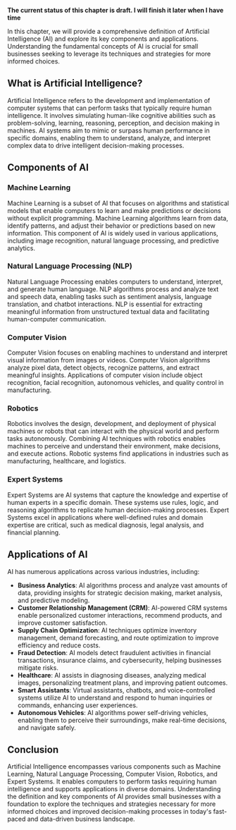 **The current status of this chapter is draft. I will finish it later when I have time**

In this chapter, we will provide a comprehensive definition of Artificial Intelligence (AI) and explore its key components and applications. Understanding the fundamental concepts of AI is crucial for small businesses seeking to leverage its techniques and strategies for more informed choices.

What is Artificial Intelligence?
--------------------------------

Artificial Intelligence refers to the development and implementation of computer systems that can perform tasks that typically require human intelligence. It involves simulating human-like cognitive abilities such as problem-solving, learning, reasoning, perception, and decision making in machines. AI systems aim to mimic or surpass human performance in specific domains, enabling them to understand, analyze, and interpret complex data to drive intelligent decision-making processes.

Components of AI
----------------

### Machine Learning

Machine Learning is a subset of AI that focuses on algorithms and statistical models that enable computers to learn and make predictions or decisions without explicit programming. Machine Learning algorithms learn from data, identify patterns, and adjust their behavior or predictions based on new information. This component of AI is widely used in various applications, including image recognition, natural language processing, and predictive analytics.

### Natural Language Processing (NLP)

Natural Language Processing enables computers to understand, interpret, and generate human language. NLP algorithms process and analyze text and speech data, enabling tasks such as sentiment analysis, language translation, and chatbot interactions. NLP is essential for extracting meaningful information from unstructured textual data and facilitating human-computer communication.

### Computer Vision

Computer Vision focuses on enabling machines to understand and interpret visual information from images or videos. Computer Vision algorithms analyze pixel data, detect objects, recognize patterns, and extract meaningful insights. Applications of computer vision include object recognition, facial recognition, autonomous vehicles, and quality control in manufacturing.

### Robotics

Robotics involves the design, development, and deployment of physical machines or robots that can interact with the physical world and perform tasks autonomously. Combining AI techniques with robotics enables machines to perceive and understand their environment, make decisions, and execute actions. Robotic systems find applications in industries such as manufacturing, healthcare, and logistics.

### Expert Systems

Expert Systems are AI systems that capture the knowledge and expertise of human experts in a specific domain. These systems use rules, logic, and reasoning algorithms to replicate human decision-making processes. Expert Systems excel in applications where well-defined rules and domain expertise are critical, such as medical diagnosis, legal analysis, and financial planning.

Applications of AI
------------------

AI has numerous applications across various industries, including:

* **Business Analytics**: AI algorithms process and analyze vast amounts of data, providing insights for strategic decision making, market analysis, and predictive modeling.
* **Customer Relationship Management (CRM)**: AI-powered CRM systems enable personalized customer interactions, recommend products, and improve customer satisfaction.
* **Supply Chain Optimization**: AI techniques optimize inventory management, demand forecasting, and route optimization to improve efficiency and reduce costs.
* **Fraud Detection**: AI models detect fraudulent activities in financial transactions, insurance claims, and cybersecurity, helping businesses mitigate risks.
* **Healthcare**: AI assists in diagnosing diseases, analyzing medical images, personalizing treatment plans, and improving patient outcomes.
* **Smart Assistants**: Virtual assistants, chatbots, and voice-controlled systems utilize AI to understand and respond to human inquiries or commands, enhancing user experiences.
* **Autonomous Vehicles**: AI algorithms power self-driving vehicles, enabling them to perceive their surroundings, make real-time decisions, and navigate safely.

Conclusion
----------

Artificial Intelligence encompasses various components such as Machine Learning, Natural Language Processing, Computer Vision, Robotics, and Expert Systems. It enables computers to perform tasks requiring human intelligence and supports applications in diverse domains. Understanding the definition and key components of AI provides small businesses with a foundation to explore the techniques and strategies necessary for more informed choices and improved decision-making processes in today's fast-paced and data-driven business landscape.
